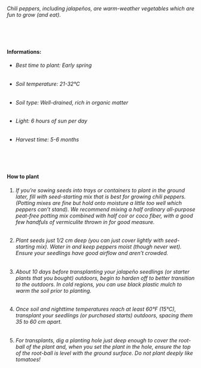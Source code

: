###### Chili peppers, including jalapeños, are warm-weather vegetables which are fun to grow (and eat).

###### ‎

#### Informations:

-   ###### Best time to plant: Early spring
-   ###### Soil temperature: 21-32°C
-   ###### Soil type: Well-drained, rich in organic matter
-   ###### Light: 6 hours of sun per day
-   ###### Harvest time: 5-6 months

###### ‎

#### How to plant

1. ###### If you’re sowing seeds into trays or containers to plant in the ground later, fill with seed-starting mix that is best for growing chili peppers. (Potting mixes are fine but hold onto moisture a little too well which peppers can’t stand). We recommend mixing a half ordinary all-purpose peat-free potting mix combined with half coir or coco fiber, with a good few handfuls of vermiculite thrown in for good measure.
2. ###### Plant seeds just 1/2 cm deep (you can just cover lightly with seed-starting mix). Water in and keep peppers moist (though never wet). Ensure your seedlings have good airflow and aren’t crowded.
3. ###### About 10 days before transplanting your jalapeño seedlings (or starter plants that you bought) outdoors, begin to harden off to better transition to the outdoors. In cold regions, you can use black plastic mulch to warm the soil prior to planting.
4. ###### Once soil and nighttime temperatures reach at least 60°F (15°C), transplant your seedlings (or purchased starts) outdoors, spacing them 35 to 60 cm apart.
5. ###### For transplants, dig a planting hole just deep enough to cover the root-ball of the plant and, when you set the plant in the hole, ensure the top of the root-ball is level with the ground surface. Do not plant deeply like tomatoes!
